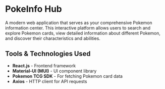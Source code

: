 # PokeInfo Hub

A modern web application that serves as your comprehensive Pokemon information center. This interactive platform allows users to search and explore Pokemon cards, view detailed information about different Pokemon, and discover their characteristics and abilities.

## Tools & Technologies Used

- **React.js** - Frontend framework
- **Material-UI (MUI)** - UI component library
- **Pokemon TCG SDK** - For fetching Pokemon card data
- **Axios** - HTTP client for API requests
